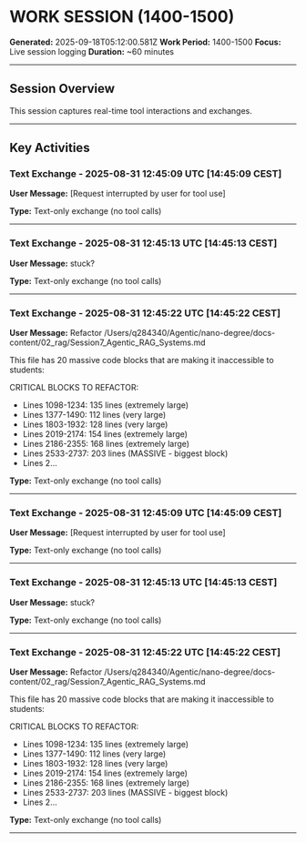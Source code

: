 # WORK SESSION (1400-1500)

**Generated:** 2025-09-18T05:12:00.581Z
**Work Period:** 1400-1500
**Focus:** Live session logging
**Duration:** ~60 minutes

---

## Session Overview

This session captures real-time tool interactions and exchanges.

---

## Key Activities

### Text Exchange - 2025-08-31 12:45:09 UTC [14:45:09 CEST]

**User Message:** [Request interrupted by user for tool use]

**Type:** Text-only exchange (no tool calls)

---

### Text Exchange - 2025-08-31 12:45:13 UTC [14:45:13 CEST]

**User Message:** stuck?

**Type:** Text-only exchange (no tool calls)

---

### Text Exchange - 2025-08-31 12:45:22 UTC [14:45:22 CEST]

**User Message:** Refactor /Users/q284340/Agentic/nano-degree/docs-content/02_rag/Session7_Agentic_RAG_Systems.md

This file has 20 massive code blocks that are making it inaccessible to students:

CRITICAL BLOCKS TO REFACTOR:
- Lines 1098-1234: 135 lines (extremely large)
- Lines 1377-1490: 112 lines (very large)  
- Lines 1803-1932: 128 lines (very large)
- Lines 2019-2174: 154 lines (extremely large)
- Lines 2186-2355: 168 lines (extremely large)
- Lines 2533-2737: 203 lines (MASSIVE - biggest block)
- Lines 2...

**Type:** Text-only exchange (no tool calls)

---

### Text Exchange - 2025-08-31 12:45:09 UTC [14:45:09 CEST]

**User Message:** [Request interrupted by user for tool use]

**Type:** Text-only exchange (no tool calls)

---

### Text Exchange - 2025-08-31 12:45:13 UTC [14:45:13 CEST]

**User Message:** stuck?

**Type:** Text-only exchange (no tool calls)

---

### Text Exchange - 2025-08-31 12:45:22 UTC [14:45:22 CEST]

**User Message:** Refactor /Users/q284340/Agentic/nano-degree/docs-content/02_rag/Session7_Agentic_RAG_Systems.md

This file has 20 massive code blocks that are making it inaccessible to students:

CRITICAL BLOCKS TO REFACTOR:
- Lines 1098-1234: 135 lines (extremely large)
- Lines 1377-1490: 112 lines (very large)  
- Lines 1803-1932: 128 lines (very large)
- Lines 2019-2174: 154 lines (extremely large)
- Lines 2186-2355: 168 lines (extremely large)
- Lines 2533-2737: 203 lines (MASSIVE - biggest block)
- Lines 2...

**Type:** Text-only exchange (no tool calls)

---


